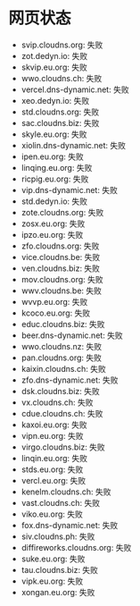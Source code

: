 # 网页状态
- svip.cloudns.org: 失败
- zot.dedyn.io: 失败
- skvip.eu.org: 失败
- wwo.cloudns.ch: 失败
- vercel.dns-dynamic.net: 失败
- xeo.dedyn.io: 失败
- std.cloudns.org: 失败
- sac.cloudns.biz: 失败
- skyle.eu.org: 失败
- xiolin.dns-dynamic.net: 失败
- ipen.eu.org: 失败
- linqing.eu.org: 失败
- ricpig.eu.org: 失败
- vip.dns-dynamic.net: 失败
- std.dedyn.io: 失败
- zote.cloudns.org: 失败
- zosx.eu.org: 失败
- ipzo.eu.org: 失败
- zfo.cloudns.org: 失败
- vice.cloudns.be: 失败
- ven.cloudns.biz: 失败
- mov.cloudns.org: 失败
- wwv.cloudns.be: 失败
- wvvp.eu.org: 失败
- kcoco.eu.org: 失败
- educ.cloudns.biz: 失败
- beer.dns-dynamic.net: 失败
- wwo.cloudns.nz: 失败
- pan.cloudns.org: 失败
- kaixin.cloudns.ch: 失败
- zfo.dns-dynamic.net: 失败
- dsk.cloudns.biz: 失败
- vx.cloudns.ch: 失败
- cdue.cloudns.ch: 失败
- kaxoi.eu.org: 失败
- vipn.eu.org: 失败
- virgo.cloudns.biz: 失败
- linqin.eu.org: 失败
- stds.eu.org: 失败
- vercl.eu.org: 失败
- kenelm.cloudns.ch: 失败
- vast.cloudns.ch: 失败
- viko.eu.org: 失败
- fox.dns-dynamic.net: 失败
- siv.cloudns.ph: 失败
- diffireworks.cloudns.org: 失败
- suke.eu.org: 失败
- tau.cloudns.biz: 失败
- vipk.eu.org: 失败
- xongan.eu.org: 失败
